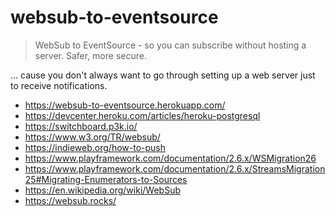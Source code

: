 # websub-to-eventsource

> WebSub to EventSource - so you can subscribe without hosting a server. Safer, more secure.

... cause you don't always want to go through setting up a web server just to receive notifications.


- https://websub-to-eventsource.herokuapp.com/
- https://devcenter.heroku.com/articles/heroku-postgresql
- https://switchboard.p3k.io/
- https://www.w3.org/TR/websub/
- https://indieweb.org/how-to-push
- https://www.playframework.com/documentation/2.6.x/WSMigration26
- https://www.playframework.com/documentation/2.6.x/StreamsMigration25#Migrating-Enumerators-to-Sources
- https://en.wikipedia.org/wiki/WebSub
- https://websub.rocks/
